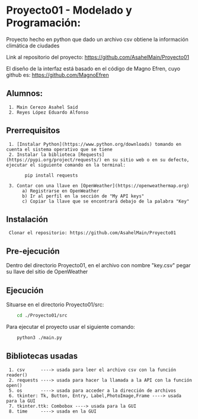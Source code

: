# Proyecto01 - Modelado y Programación:
Proyecto hecho en python que dado un archivo csv obtiene la información climática de ciudades

Link al repositorio del proyecto: https://github.com/AsahelMain/Proyecto01

El diseño de la interfaz está basado en el código de Magno Efren, cuyo github es: https://github.com/MagnoEfren

## Alumnos:
     1. Main Cerezo Asahel Said
     2. Reyes López Eduardo Alfonso

## Prerrequisitos
     1. [Instalar Python](https://www.python.org/downloads) tomando en cuenta el sistema operativo que se tiene 
     2. Instalar la biblioteca [Requests](https://pypi.org/project/requests/) en su sitio web o en su defecto, ejecutar el siguiente comando en la terminal:

           pip install requests 

     3. Contar con una llave en [OpenWeather](https://openweathermap.org)
          a) Registrarse en OpenWeather 
          b) Ir al perfil en la sección de "My API keys"
          c) Copiar la llave que se encontrará debajo de la palabra "Key"

## Instalación
     Clonar el repositorio: https://github.com/AsahelMain/Proyecto01

## Pre-ejecución

Dentro del directorio Proyecto01, en el archivo con nombre "key.csv" pegar su llave del sitio de OpenWeather

## Ejecución

Situarse en el directorio Proyecto01/src:
```bash
    cd ./Proyecto01/src
```
Para ejecutar el proyecto usar el siguiente comando:
```bash
    python3 ./main.py
```
## Bibliotecas usadas
     1. csv      ----> usada para leer el archivo csv con la función reader()
     2. requests ----> usada para hacer la llamada a la API con la función open()
     5. os       ----> usada para acceder a la dirección de archivos
     6. tkinter: Tk, Button, Entry, Label,PhotoImage,Frame ----> usada para la GUI
     7. tkinter.ttk: Combobox ----> usada para la GUI
     8. time     ----> usada en la GUI




